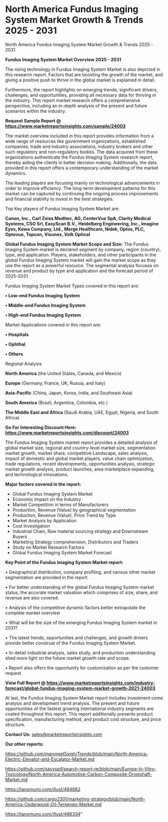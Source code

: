 # North America Fundus Imaging System Market Growth & Trends 2025 - 2031
North America Fundus Imaging System Market Growth & Trends 2025 - 2031

<Strong> Fundus Imaging System Market Overview 2025 - 2031</strong>

The rising technology in Fundus Imaging System Market is also depicted in this research report. Factors that are boosting the growth of the market, and giving a positive push to thrive in the global market is explained in detail.

Furthermore, the report highlights on emerging trends, significant drivers, challenges, and opportunities, providing all necessary data for thriving in the industry. This report market research offers a comprehensive perspective, including an in-depth analysis of the present and future scenarios within the industry.

<strong>Request Sample Report @ <a href=https://www.marketreportsinsights.com/sample/24003>https://www.marketreportsinsights.com/sample/24003</a></strong>

The market overview included in this report provides information from a wide range of resources like government organizations, established companies, trade and industry associations, industry brokers and other such regulatory and non-regulatory bodies. The data acquired from these organizations authenticate the Fundus Imaging System research report, thereby aiding the clients in better decision making. Additionally, the data provided in this report offers a contemporary understanding of the market dynamics.

The leading players are focusing mainly on technological advancements in order to improve efficiency. The long-term development patterns for this market can be captured by continuing the ongoing process improvements and financial stability to invest in the best strategies.

Top Key players of Fundus Imaging System Market are:

<strong>Canon, Inc., Carl Zeiss Meditec, AG, CenterVue SpA, Clarity Medical Systems, CSO Srl, EasyScan B.V., Heidelberg Engineering, Inc., Imagine Eyes, Kowa Company, Ltd., Merge Healthcare, Nidek, Optos, PLC, Optovue, Topcon, Visunex, Volk Optical</strong>

<strong><b>Global Fundus Imaging System Market Scope and Size:</b></strong>
The Fundus Imaging System market is declared segment by company, region (country), type, and application. Players, stakeholders, and other participants in the global Fundus Imaging System market will gain the market scope as they use the report as a powerful resource. The segmental analysis focuses on revenue and product by type and application and the forecast period of 2025-2031.

Fundus Imaging System Market Types covered in this report are:

<strong>• Low-end Fundus Imaging System

• Middle-end Fundus Imaging System

• High-end Fundus Imaging System</strong>

Market Applications covered in this report are:

<strong>• Hospitals

• Ophthal

• Others</strong> 

Regional Analysis

<strong>North America</strong> (the United States, Canada, and Mexico)

<strong>Europe</strong> (Germany, France, UK, Russia, and Italy)

<strong>Asia-Pacific</strong> (China, Japan, Korea, India, and Southeast Asia)

<strong>South America</strong> (Brazil, Argentina, Colombia, etc.)

<strong>The Middle East and Africa</strong> (Saudi Arabia, UAE, Egypt, Nigeria, and South Africa)

<strong>Go For Interesting Discount Here: <a href=https://www.marketreportsinsights.com/discount/24003>https://www.marketreportsinsights.com/discount/24003</a></strong>

The Fundus Imaging System market report provides a detailed analysis of global market size, regional and country-level market size, segmentation market growth, market share, competitive Landscape, sales analysis, impact of domestic and global market players, value chain optimization, trade regulations, recent developments, opportunities analysis, strategic market growth analysis, product launches, area marketplace expanding, and technological innovations.

<strong><b>Major factors covered in the report:</b></strong>
<ul>
  <li>Global Fundus Imaging System Market </li>
  <li>Economic Impact on the Industry</li>
  <li>Market Competition in terms of Manufacturers</li>
  <li>Production, Revenue (Value) by geographical segmentation</li>
  <li>Production, Revenue (Value), Price Trend by Type</li>
  <li>Market Analysis by Application</li>
  <li>Cost Investigation</li>
  <li>Industrial Chain, Raw material sourcing strategy and Downstream Buyers</li>
  <li>Marketing Strategy comprehension, Distributors and Traders</li>
  <li>Study on Market Research Factors</li>
  <li>Global Fundus Imaging System Market Forecast</li>
</ul>

<strong><b>Key Point of the Fundus Imaging System Market report:</b></strong>

• Geographical distribution, company profiling, and various other market segmentation are provided in the report.

• For better understanding of the global Fundus Imaging System market status, the accurate market valuation which comprises of size, share, and revenue are also covered.

• Analysis of the competitive dynamic factors better extrapolate the complete market overview

• What will be the size of the emerging Fundus Imaging System market in 2031?

• The latest trends, opportunities and challenges, and growth drivers provide better construal of the Fundus Imaging System Market.

• In-detail industrial analysis, sales study, and production understanding shed more light on the future market growth rate and scope.

• Report also offers the opportunity for customization as per the customer request.

<strong><b>View Full Report @ <a href=https://www.marketreportsinsights.com/industry-forecast/global-fundus-imaging-system-market-growth-2021-24003>https://www.marketreportsinsights.com/industry-forecast/global-fundus-imaging-system-market-growth-2021-24003</a></b></strong>


At last, the Fundus Imaging System Market report includes investment come analysis and development trend analysis. The present and future opportunities of the fastest growing international industry segments are coated throughout this report. This report additionally presents product specification, manufacturing method, and product cost structure, and price structure.

<strong>Contact Us:</strong>
sales@marketreportsinsights.com

<strong>Our other reports:</strong>

<a href=https://github.com/manmeet5sigh/Trends/blob/main/North-America-Electric-Elevator-and-Escalator-Market.md>https://github.com/manmeet5sigh/Trends/blob/main/North-America-Electric-Elevator-and-Escalator-Market.md</a>

<a href=https://github.com/sayysaif/search-report-re/blob/main/Europe-In-Vitro-Toxicology/North-America-Automotive-Carbon-Composite-Driveshaft-Market.md>https://github.com/sayysaif/search-report-re/blob/main/Europe-In-Vitro-Toxicology/North-America-Automotive-Carbon-Composite-Driveshaft-Market.md</a>

<a href=https://tanomuno.com/illust/484682>https://tanomuno.com/illust/484682</a>

<a href=https://github.com/cargo2301/marketing-strategy/blob/main/North-America-Cedarwood-Oil-Terpenes-Market.md>https://github.com/cargo2301/marketing-strategy/blob/main/North-America-Cedarwood-Oil-Terpenes-Market.md</a>

<a href=https://tanomuno.com/illust/486334>https://tanomuno.com/illust/486334</a>"
